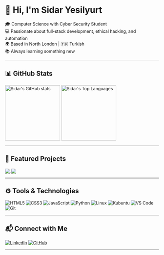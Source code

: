 # 👋 Hi, I'm Sidar Yesilyurt

🎓 Computer Science with Cyber Security Student  
💻 Passionate about full-stack development, ethical hacking, and automation  
🌍 Based in North London | 🇹🇷 Turkish  
📚 Always learning something new  

---

## 📊 GitHub Stats

<a href="https://github.com/sidar-yesilyurt">
  <img height="180em" src="https://github-readme-stats.vercel.app/api?username=sidar-yesilyurt&show_icons=true&theme=radical&custom_title=Sidar%27s%20GitHub%20Stats" alt="Sidar's GitHub stats"/>
</a>
<a href="https://github.com/sidar-yesilyurt">
  <img height="180em" src="https://github-readme-stats.vercel.app/api/top-langs/?username=sidar-yesilyurt&layout=compact&theme=radical&langs_count=8" alt="Sidar's Top Languages"/>
</a>

---

## 📌 Featured Projects

<a href="https://github.com/sidar-yesilyurt/github-readme-stats-clone">
  <img align="center" src="https://github-readme-stats.vercel.app/api/pin/?username=sidar-yesilyurt&repo=github-readme-stats-clone&theme=radical" />
</a>
<a href="https://github.com/sidar-yesilyurt/my-cybersec-tools">
  <img align="center" src="https://github-readme-stats.vercel.app/api/pin/?username=sidar-yesilyurt&repo=my-cybersec-tools&theme=radical" />
</a>

---

## ⚙️ Tools & Technologies

![HTML5](https://img.shields.io/badge/-HTML5-E34F26?style=flat&logo=html5&logoColor=white)
![CSS3](https://img.shields.io/badge/-CSS3-1572B6?style=flat&logo=css3)
![JavaScript](https://img.shields.io/badge/-JavaScript-F7DF1E?style=flat&logo=javascript&logoColor=black)
![Python](https://img.shields.io/badge/-Python-3776AB?style=flat&logo=python&logoColor=white)
![Linux](https://img.shields.io/badge/-Linux-FCC624?style=flat&logo=linux&logoColor=black)
![Kubuntu](https://img.shields.io/badge/-Kubuntu-0079C1?style=flat&logo=kde&logoColor=white)
![VS Code](https://img.shields.io/badge/-VS%20Code-007ACC?style=flat&logo=visual-studio-code)
![Git](https://img.shields.io/badge/-Git-F05032?style=flat&logo=git&logoColor=white)

---

## 📬 Connect with Me

[![LinkedIn](https://img.shields.io/badge/-LinkedIn-blue?style=flat&logo=linkedin)](https://linkedin.com/in/sidaryesilyurt)
[![GitHub](https://img.shields.io/badge/-GitHub-181717?style=flat&logo=github)](https://github.com/sidar-yesilyurt)

---
